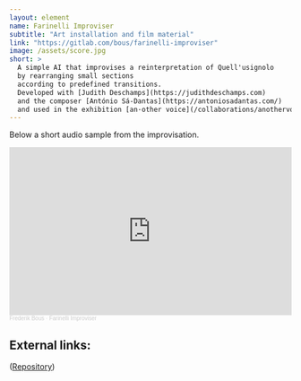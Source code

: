 ```yaml
---
layout: element
name: Farinelli Improviser
subtitle: "Art installation and film material"
link: "https://gitlab.com/bous/farinelli-improviser"
image: /assets/score.jpg
short: >
  A simple AI that improvises a reinterpretation of Quell'usignolo
  by rearranging small sections
  according to predefined transitions.
  Developed with [Judith Deschamps](https://judithdeschamps.com)
  and the composer [António Sá-Dantas](https://antoniosadantas.com/)
  and used in the exhibition [an·other voice](/collaborations/anothervoice).
---
```


Below a short audio sample from the improvisation.

<iframe width="100%" height="300" scrolling="no" frameborder="no" allow="autoplay" src="https://w.soundcloud.com/player/?url=https%3A//api.soundcloud.com/tracks/1684803579&color=%23ff5500&auto_play=false&hide_related=false&show_comments=true&show_user=true&show_reposts=false&show_teaser=true&visual=true"></iframe><div style="font-size: 10px; color: #cccccc;line-break: anywhere;word-break: normal;overflow: hidden;white-space: nowrap;text-overflow: ellipsis; font-family: Interstate,Lucida Grande,Lucida Sans Unicode,Lucida Sans,Garuda,Verdana,Tahoma,sans-serif;font-weight: 100;"><a href="https://soundcloud.com/frederik-bous" title="Frederik Bous" target="_blank" style="color: #cccccc; text-decoration: none;">Frederik Bous</a> · <a href="https://soundcloud.com/frederik-bous/farinelli-improviser" title="Farinelli Improviser" target="_blank" style="color: #cccccc; text-decoration: none;">Farinelli Improviser</a></div>

## External links:

([Repository](https://gitlab.com/bous/farinelli-improviser))
